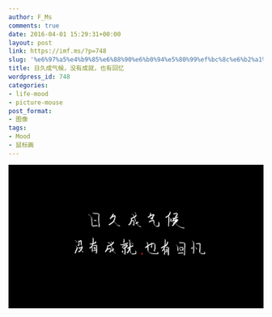 ```yaml
---
author: F_Ms
comments: true
date: 2016-04-01 15:29:31+00:00
layout: post
link: https://imf.ms/?p=748
slug: '%e6%97%a5%e4%b9%85%e6%88%90%e6%b0%94%e5%80%99%ef%bc%8c%e6%b2%a1%e6%9c%89%e6%88%90%e5%b0%b1%ef%bc%8c%e4%b9%9f%e6%9c%89%e5%9b%9e%e5%bf%86'
title: 日久成气候，没有成就，也有回忆
wordpress_id: 748
categories:
- life-mood
- picture-mouse
post_format:
- 图像
tags:
- Mood
- 鼠标画
---
```


![日久成气候，没有成就，也有回忆_20160331](/img/post/wp/2016/04/日久成气候，没有成就，也有回忆_20160331.png)
